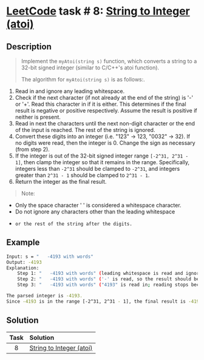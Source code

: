 # [LeetCode][leetcode] task # 8: [String to Integer (atoi)][task]

Description
-----------

> Implement the `myAtoi(string s)` function, which converts a string
> to a 32-bit signed integer (similar to C/C++'s atoi function).
> 
> The algorithm for `myAtoi(string s)` is as follows:.
1. Read in and ignore any leading whitespace.
2. Check if the next character (if not already at the end of the string) is '-' or '+'.
   Read this character in if it is either.
   This determines if the final result is negative or positive respectively.
   Assume the result is positive if neither is present.
3. Read in next the characters until the next non-digit character or the end of the input is reached.
   The rest of the string is ignored.
4. Convert these digits into an integer (i.e. "123" -> 123, "0032" -> 32).
   If no digits were read, then the integer is 0.
   Change the sign as necessary (from step 2).
5. If the integer is out of the 32-bit signed integer range `[-2^31, 2^31 - 1]`,
   then clamp the integer so that it remains in the range.
   Specifically, integers less than `-2^31` should be clamped to `-2^31`,
   and integers greater than `2^31 - 1` should be clamped to `2^31 - 1`.
6. Return the integer as the final result.
> 
> Note:
* Only the space character ' ' is considered a whitespace character.
* Do not ignore any characters other than the leading whitespace
*     or the rest of the string after the digits.

Example
-------

```sh
Input: s = "   -4193 with words"
Output: -4193
Explanation:
    Step 1: "   -4193 with words" (leading whitespace is read and ignored)
    Step 2: "   -4193 with words" ('-' is read, so the result should be negative)
    Step 3: "   -4193 with words" ("4193" is read in; reading stops because the next character is a non-digit)

The parsed integer is -4193.
Since -4193 is in the range [-2^31, 2^31 - 1], the final result is -4193.
```

Solution
--------

| Task | Solution                             |
|:----:|:-------------------------------------|
|  8   | [String to Integer (atoi)][solution] |


[leetcode]: <http://leetcode.com/>
[task]: <https://leetcode.com/problems/string-to-integer-atoi/>
[solution]: <https://github.com/wellaxis/praxis-leetcode/blob/main/src/main/java/com/witalis/praxis/leetcode/task/h1/p8/option/Practice.java>
